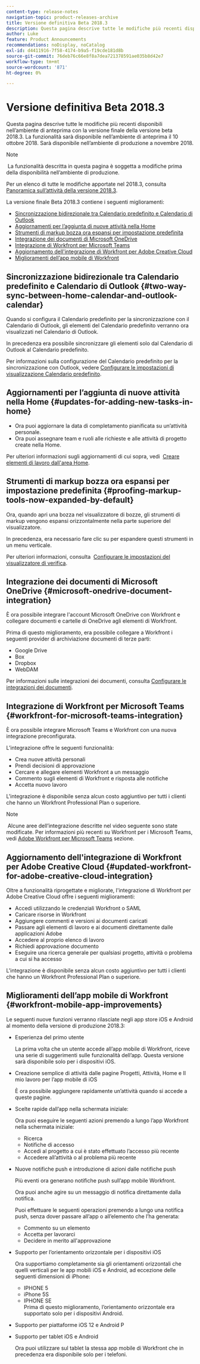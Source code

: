 ```yaml
---
content-type: release-notes
navigation-topic: product-releases-archive
title: Versione definitiva Beta 2018.3
description: Questa pagina descrive tutte le modifiche più recenti disponibili nell’ambiente di anteprima con la versione finale della versione beta 2018.3. La funzionalità sarà disponibile nell’ambiente di anteprima il 10 ottobre 2018. Sarà disponibile nell’ambiente di produzione a novembre 2018.
author: Luke
feature: Product Announcements
recommendations: noDisplay, noCatalog
exl-id: d4411916-7f58-4174-b9a5-f19cde181d8b
source-git-commit: 76deb76c66e8f8a7dea721378591ae035b8d42e7
workflow-type: tm+mt
source-wordcount: '871'
ht-degree: 0%

---
```


# Versione definitiva Beta 2018.3

Questa pagina descrive tutte le modifiche più recenti disponibili nell’ambiente di anteprima con la versione finale della versione beta 2018.3. La funzionalità sarà disponibile nell’ambiente di anteprima il 10 ottobre 2018. Sarà disponibile nell’ambiente di produzione a novembre 2018.

>[!NOTE]
>
> La funzionalità descritta in questa pagina è soggetta a modifiche prima della disponibilità nell’ambiente di produzione.

Per un elenco di tutte le modifiche apportate nel 2018.3, consulta  [Panoramica sull’attività della versione 2018.3](../../../../product-announcements/product-releases/quarterly-release-archive/2018.3-release-activity/2018.3-release-activity-overview.md).

La versione finale Beta 2018.3 contiene i seguenti miglioramenti:

* [Sincronizzazione bidirezionale tra Calendario predefinito e Calendario di Outlook](#two-way-sync-between-home-calendar-and-outlook-calendar)
* [Aggiornamenti per l’aggiunta di nuove attività nella Home](#updates-for-adding-new-tasks-in-home)
* [Strumenti di markup bozza ora espansi per impostazione predefinita](#proofing-markup-tools-now-expanded-by-default)
* [Integrazione dei documenti di Microsoft OneDrive](#microsoft-onedrive-document-integration)
* [Integrazione di Workfront per Microsoft Teams](#workfront-for-microsoft-teams-integration)
* [Aggiornamento dell&#39;integrazione di Workfront per Adobe Creative Cloud](#updated-workfront-for-adobe-creative-cloud-integration)
* [Miglioramenti dell’app mobile di Workfront](#workfront-mobile-app-improvements)

## Sincronizzazione bidirezionale tra Calendario predefinito e Calendario di Outlook {#two-way-sync-between-home-calendar-and-outlook-calendar}

Quando si configura il Calendario predefinito per la sincronizzazione con il Calendario di Outlook, gli elementi del Calendario predefinito verranno ora visualizzati nel Calendario di Outlook.

In precedenza era possibile sincronizzare gli elementi solo dal Calendario di Outlook al Calendario predefinito.

Per informazioni sulla configurazione del Calendario predefinito per la sincronizzazione con Outlook, vedere [Configurare le impostazioni di visualizzazione Calendario predefinito](../../../../workfront-basics/using-home/using-the-home-area/configure-home-calendar-view.md).

## Aggiornamenti per l’aggiunta di nuove attività nella Home {#updates-for-adding-new-tasks-in-home}

* Ora puoi aggiornare la data di completamento pianificata su un’attività personale.
* Ora puoi assegnare team e ruoli alle richieste e alle attività di progetto create nella Home.

Per ulteriori informazioni sugli aggiornamenti di cui sopra, vedi  [Creare elementi di lavoro dall&#39;area Home](../../../../workfront-basics/using-home/using-the-home-area/create-work-items-in-home.md).

## Strumenti di markup bozza ora espansi per impostazione predefinita {#proofing-markup-tools-now-expanded-by-default}

Ora, quando apri una bozza nel visualizzatore di bozze, gli strumenti di markup vengono espansi orizzontalmente nella parte superiore del visualizzatore.

In precedenza, era necessario fare clic su per espandere questi strumenti in un menu verticale.

Per ulteriori informazioni, consulta  [Configurare le impostazioni del visualizzatore di verifica](../../../../review-and-approve-work/proofing/reviewing-proofs-within-workfront/configure-proofing-viewer-settings.md).

## Integrazione dei documenti di Microsoft OneDrive {#microsoft-onedrive-document-integration}

È ora possibile integrare l&#39;account Microsoft OneDrive con Workfront e collegare documenti e cartelle di OneDrive agli elementi di Workfront.

Prima di questo miglioramento, era possibile collegare a Workfront i seguenti provider di archiviazione documenti di terze parti:

* Google Drive
* Box
* Dropbox
* WebDAM

Per informazioni sulle integrazioni dei documenti, consulta [Configurare le integrazioni dei documenti](../../../../administration-and-setup/configure-integrations/configure-document-integrations.md).

## Integrazione di Workfront per Microsoft Teams {#workfront-for-microsoft-teams-integration}

È ora possibile integrare Microsoft Teams e Workfront con una nuova integrazione preconfigurata.

L’integrazione offre le seguenti funzionalità:

* Crea nuove attività personali
* Prendi decisioni di approvazione
* Cercare e allegare elementi Workfront a un messaggio
* Commento sugli elementi di Workfront e risposta alle notifiche
* Accetta nuovo lavoro

L&#39;integrazione è disponibile senza alcun costo aggiuntivo per tutti i clienti che hanno un Workfront Professional Plan o superiore.

>[!NOTE]
>
 Alcune aree dell’integrazione descritte nel video seguente sono state modificate. Per informazioni più recenti su Workfront per i Microsoft Teams, vedi [Adobe Workfront per Microsoft Teams](../../../../workfront-integrations-and-apps/using-workfront-with-microsoft-teams/use-workfront-with-ms-teams.md) sezione.

## Aggiornamento dell&#39;integrazione di Workfront per Adobe Creative Cloud {#updated-workfront-for-adobe-creative-cloud-integration}

Oltre a funzionalità riprogettate e migliorate, l&#39;integrazione di Workfront per Adobe Creative Cloud offre i seguenti miglioramenti:

* Accedi utilizzando le credenziali Workfront o SAML
* Caricare risorse in Workfront
* Aggiungere commenti e versioni ai documenti caricati
* Passare agli elementi di lavoro e ai documenti direttamente dalle applicazioni Adobe
* Accedere al proprio elenco di lavoro
* Richiedi approvazione documento
* Eseguire una ricerca generale per qualsiasi progetto, attività o problema a cui si ha accesso

L&#39;integrazione è disponibile senza alcun costo aggiuntivo per tutti i clienti che hanno un Workfront Professional Plan o superiore.

## Miglioramenti dell’app mobile di Workfront {#workfront-mobile-app-improvements}

Le seguenti nuove funzioni verranno rilasciate negli app store iOS e Android al momento della versione di produzione 2018.3:

* Esperienza del primo utente

  La prima volta che un utente accede all’app mobile di Workfront, riceve una serie di suggerimenti sulle funzionalità dell’app. Questa versione sarà disponibile solo per i dispositivi iOS.

* Creazione semplice di attività dalle pagine Progetti, Attività, Home e Il mio lavoro per l’app mobile di iOS

  È ora possibile aggiungere rapidamente un’attività quando si accede a queste pagine.

* Scelte rapide dall’app nella schermata iniziale:

  Ora puoi eseguire le seguenti azioni premendo a lungo l’app Workfront nella schermata iniziale:

   * Ricerca
   * Notifiche di accesso
   * Accedi al progetto a cui è stato effettuato l’accesso più recente 
   * Accedere all’attività o al problema più recente

* Nuove notifiche push e introduzione di azioni dalle notifiche push

  Più eventi ora generano notifiche push sull’app mobile Workfront.

  Ora puoi anche agire su un messaggio di notifica direttamente dalla notifica.

  Puoi effettuare le seguenti operazioni premendo a lungo una notifica push, senza dover passare all’app o all’elemento che l’ha generata:

   * Commento su un elemento
   * Accetta per lavorarci
   * Decidere in merito all&#39;approvazione

* Supporto per l’orientamento orizzontale per i dispositivi iOS

  Ora supportiamo completamente sia gli orientamenti orizzontali che quelli verticali per le app mobili iOS e Android, ad eccezione delle seguenti dimensioni di iPhone:

   * IPHONE 5
   * iPhone 5S
   * IPHONE SE\
     Prima di questo miglioramento, l’orientamento orizzontale era supportato solo per i dispositivi Android.

* Supporto per piattaforme iOS 12 e Android P
* Supporto per tablet iOS e Android

  Ora puoi utilizzare sul tablet la stessa app mobile di Workfront che in precedenza era disponibile solo per i telefoni.
